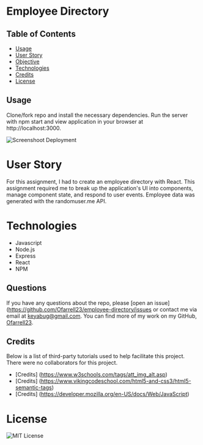 # Employee Directory


## Table of Contents 

* [Usage](#usage)
* [User Story](#userstory)
* [Objective](#objective)
* [Technologies](#technologies)
* [Credits](#credits)
* [License](#license)

## Usage 
Clone/fork repo and install the necessary dependencies. Run the server with npm start and view application in your browser at http://localhost:3000.

![Screenshoot](assets/images/demo.gif)
Deployment

# User Story
For this assignment, I had to create an employee directory with React. This assignment required me to break up the application's UI into components, manage component state, and respond to user events. Employee data was generated with the randomuser.me API.

# Technologies
* Javascript
* Node.js
* Express
* React
* NPM

## Questions
If you have any questions about the repo, please [open an issue](https://github.com/Ofarrell23/employee-directory/issues or contact me via email at keyabug@gmail.com. You can find more of my work on my GitHub, [Ofarrell23](https://github.com/Ofarrell23/).
    
## Credits
Below is a list of third-party tutorials used to help facilitate this project. There were no collaborators for this project.

* [Credits] (https://www.w3schools.com/tags/att_img_alt.asp)
* [Credits] (https://www.vikingcodeschool.com/html5-and-css3/html5-semantic-tags)
* [Credits] (https://developer.mozilla.org/en-US/docs/Web/JavaScript)

# License
![MIT License](https://img.shields.io/badge/license-MIT-green)
